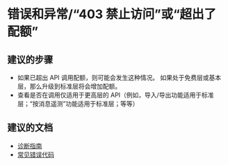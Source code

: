 <properties
    pageTitle="错误和异常/“403 禁止访问”或“超出了配额”"
    description="错误和异常/“403 禁止访问”或“超出了配额”"
    service="microsoft.notificationhubs"
    authors="faridabharmal"
    displayOrder=""
    selfHelpType="generic"
    resource="namespaces"
    resourceTags="notificationHubs"
    productPesIds="15973"
    supportTopicIds="32565577"
    cloudEnvironments="public"
/>


# <a name="errors-and-exceptions403-forbidden-or-quota-exceeded"></a>错误和异常/“403 禁止访问”或“超出了配额”

## <a name="recommended-steps"></a>**建议的步骤**
* 如果已超出 API 调用配额，则可能会发生这种情况。 如果处于免费层或基本层，那么升级到标准层将会增加配额。 <br>
* 查看是否在调用仅适用于更高层的 API（例如，导入/导出功能适用于标准层；“按消息遥测”功能适用于标准层；等等） 

## <a name="recommended-documents"></a>**建议的文档**
* [诊断指南](http://go.microsoft.com/fwlink/?LinkID=824681)<br>
* [常见错误代码](http://go.microsoft.com/fwlink/?LinkID=824682)<br>



<!--HONumber=Jan17_HO2-->


